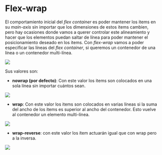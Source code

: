 # Flex-wrap

El comportamiento inicial del _flex container_ es poder mantener los items en su _main-axis_ sin importar que los dimensiones de estos items cambien,  pero hay ocasiones donde vamos a querer controlar este alineamiento y hacer que los elementos puedan saltar de línea para poder mantener el posicionamiento deseado en los items. Con _flex-wrap_ vamos a poder especificar las líneas del _flex container_, si queremos un contenedor de una línea o un contenedor multi-línea.  


![](https://lh6.googleusercontent.com/QNVvFsw1EK0GBc9YBP1ye2O8dmt4GurrNbsF19POkjx9uXz03EHk-khCJag7lkS3ojWa317PE7B2OBzcBflC57bpCYLR9IUU7vVZhv9jtHuwI6zEujLWcKfmVdg5PbyavHztMCb3)

Sus valores son:

* **nowrap \(por defecto\)**: Con este valor los items son colocados en una sola línea sin importar cuántos sean.

![](https://lh6.googleusercontent.com/v9-TcpEhG7wMNN-CAunOerbpg1bxjvQwnfsz4UXWwswOovxM8kjOGmba_Ksyx002-6C7jx8A6YrIn_XBrn3sZ4BHUVFc0z7rkaGeBot2TZ0g_AgNeTF256-_5tex6oCadVotrjWP)

* **wrap**: Con este valor los items son colocados en varias líneas si la suma del ancho de los items es superior al ancho del contenedor. Esto vuelve al contenedor un elemento multi-línea.

![](https://lh4.googleusercontent.com/32PCXolOW3xQYxQmi3GkT9PgQ1Clmu4wBEwGdNaxSm0dkuMYixXktd7nWBsssfboBHH5ohOPYZBtAhOiraLasp1emjavvpnsLBrSHajaaWebnuYVuGiYCCISnTFcs_fU4AwKErr8)

* **wrap-reverse**: con este valor los ítem actuarán igual que con wrap pero a la inversa.

![](https://lh5.googleusercontent.com/tiBUjMd90ovxZTTEncCpT9VReIW9CLeQ_MEq2zMDZAsZuGdViCd6u9fF1LVB67NNgTWaE6heeiiTYlFuUonUHqdr175OGkFRv0WJmf-pZbhoNAf1gVANnvWIZuSoVsr36XeqsTV7)

